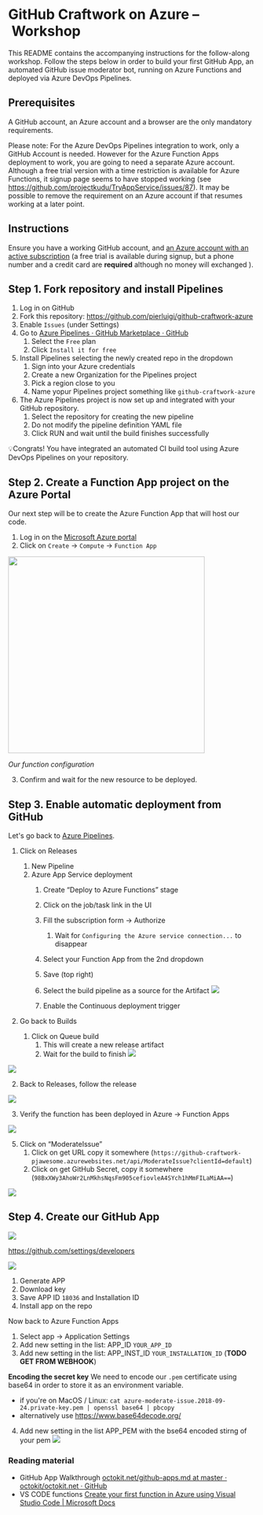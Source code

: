 
# GitHub Craftwork on Azure – Workshop
This README contains the accompanying instructions for the follow-along workshop. Follow the steps below in order to build your first GitHub App, an automated GitHub issue moderator bot, running on Azure Functions and deployed via Azure DevOps Pipelines.

## Prerequisites

A GitHub account, an Azure account and a browser are the only mandatory requirements.

Please note: For the Azure DevOps Pipelines integration to work, only a GitHub Account is needed. However for the Azure Function Apps deployment to work, you are going to need a separate Azure account. Although a free trial version with a time restriction is available for Azure Functions, it signup page seems to have stopped working (see https://github.com/projectkudu/TryAppService/issues/87). It may be possible to remove the requirement on an Azure account if that resumes working at a later point.

## Instructions

Ensure you have a working GitHub account, and [an Azure account with an active subscription](https://signup.azure.com ) (a free trial is available during signup, but a phone number and a credit card are **required** although no money will exchanged ).

## Step 1. Fork repository and install Pipelines

1. Log in on GitHub
2. Fork this repository: https://github.com/pierluigi/github-craftwork-azure
3. Enable `Issues` (under Settings)
4. Go to [Azure Pipelines · GitHub Marketplace · GitHub](https://github.com/marketplace/azure-pipelines)
	1. Select the `Free` plan
	2. Click `Install it for free`
5. Install Pipelines selecting the newly created repo in the dropdown
	1. Sign into your Azure credentials
	2. Create a new Organization for the Pipelines project
	3. Pick a region close to you
	4. Name yopur Pipelines project something like `github-craftwork-azure`
6. The Azure Pipelines project is now set up and integrated with your GitHub repository.
	1. Select the repository for creating the new pipeline
	2. Do not modify the pipeline definition YAML file
	3. Click RUN and wait until the build finishes successfully
	
💡Congrats! You have integrated an automated CI build tool using Azure DevOps Pipelines on your repository.

## Step 2. Create a Function App project on the Azure Portal

Our next step will be to create the Azure Function App that will host our code.

1. Log in on the [Microsoft Azure portal](https://portal.azure.com/)
2. Click on `Create` -> `Compute` -> `Function App`

<img src="readme/BC9B4CDC-4C1D-4009-83F7-7D52B185FA3E.png" width="400" >

*Our function configuration*

3. Confirm and wait for the new resource to be deployed.


## Step 3. Enable automatic deployment from GitHub

Let's go back to [Azure Pipelines](https://dev.azure.com).

1. Click on Releases
	1. New Pipeline
	2. Azure App Service deployment
		1. Create “Deploy to Azure Functions” stage

		3. Click on the job/task link in the UI
		4. Fill the subscription form -> Authorize
			1. Wait for `Configuring the Azure service connection...` to disappear
		5. Select your Function App from the 2nd dropdown
		6. Save (top right)
		7. Select the build pipeline as a source for the Artifact 
![](readme/486F6C94-DE01-45FC-B718-97B83DFB3017.png)
		8. Enable the Continuous deployment trigger

1. Go back to Builds
	1. Click on Queue build
		1. This will create a new release artifact
		2. Wait for the build to finish
![](readme/B224C33F-288B-4530-B8EB-29363E2895D1.png)

![](readme/7C8657FD-2FAE-410A-BAC5-45895144668E.png)

2. Back to Releases, follow the release

![](readme/6DF951A7-650A-4F3D-826E-07621EE9C8EA.png)

3. Verify the function has been deployed in Azure -> Function Apps

![](readme/732755B0-9161-419F-9E22-8B2F608A613E.png)


5. Click on “ModerateIssue”
	1. Click on get URL  copy it somewhere (`https://github-craftwork-pjawesome.azurewebsites.net/api/ModerateIssue?clientId=default`)
	2. Click on get GitHub Secret, copy it somewhere (`98BxXWy3AhoWr2LnMkhsNqsFm905cefiovleA4SYch1hMmFILaMiAA==`)
	
![](readme/9103F5FA-1A99-4680-A3AA-902E805956DD.png)

## Step 4. Create our GitHub App

![](readme/B039EE86-02E4-43B1-87DB-6C5CA8FCF068.png)

https://github.com/settings/developers

![](readme/D302A190-1134-418E-AAA2-158FCCB9B15E.png)

1. Generate APP
2. Download key
3. Save APP ID `18036` and Installation ID
4. Install app on the repo

Now back to Azure Function Apps

1. Select app -> Application Settings
2. Add new setting in the list: APP_ID `YOUR_APP_ID`
3. Add new setting in the list: APP_INST_ID `YOUR_INSTALLATION_ID` (**TODO GET FROM WEBHOOK**)

**Encoding the secret key**
We need to encode our `.pem` certificate using base64 in order to store it as an environment variable.

- if you're on MacOS / Linux: `cat azure-moderate-issue.2018-09-24.private-key.pem | openssl base64 | pbcopy`
- alternatively use https://www.base64decode.org/ 
	
4. Add new setting in the list APP_PEM with the bse64 encoded stirng of your pem
![](readme/1ADDAD91-4F30-43DA-93D3-92ED418F9247.png)



### Reading material

- GitHub App Walkthrough [octokit.net/github-apps.md at master · octokit/octokit.net · GitHub](https://github.com/octokit/octokit.net/blob/master/docs/github-apps.md#github-app-walkthrough) 
- VS CODE functions
[Create your first function in Azure using Visual Studio Code | Microsoft Docs](https://docs.microsoft.com/en-us/azure/azure-functions/functions-create-first-function-vs-code)


